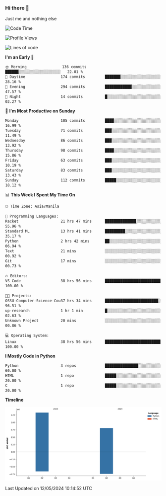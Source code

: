 ### Hi there 👋

Just me and nothing else


<!--START_SECTION:waka-->
![Code Time](http://img.shields.io/badge/Code%20Time-268%20hrs%2017%20mins-blue)

![Profile Views](http://img.shields.io/badge/Profile%20Views-9-blue)

![Lines of code](https://img.shields.io/badge/From%20Hello%20World%20I%27ve%20Written-2.1%20million%20lines%20of%20code-blue)

**I'm an Early 🐤** 

```text
🌞 Morning                136 commits         ██████░░░░░░░░░░░░░░░░░░░   22.01 % 
🌆 Daytime                174 commits         ███████░░░░░░░░░░░░░░░░░░   28.16 % 
🌃 Evening                294 commits         ████████████░░░░░░░░░░░░░   47.57 % 
🌙 Night                  14 commits          █░░░░░░░░░░░░░░░░░░░░░░░░   02.27 % 
```
📅 **I'm Most Productive on Sunday** 

```text
Monday                   105 commits         ████░░░░░░░░░░░░░░░░░░░░░   16.99 % 
Tuesday                  71 commits          ███░░░░░░░░░░░░░░░░░░░░░░   11.49 % 
Wednesday                86 commits          ███░░░░░░░░░░░░░░░░░░░░░░   13.92 % 
Thursday                 98 commits          ████░░░░░░░░░░░░░░░░░░░░░   15.86 % 
Friday                   63 commits          ███░░░░░░░░░░░░░░░░░░░░░░   10.19 % 
Saturday                 83 commits          ███░░░░░░░░░░░░░░░░░░░░░░   13.43 % 
Sunday                   112 commits         █████░░░░░░░░░░░░░░░░░░░░   18.12 % 
```


📊 **This Week I Spent My Time On** 

```text
🕑︎ Time Zone: Asia/Manila

💬 Programming Languages: 
Racket                   21 hrs 47 mins      ██████████████░░░░░░░░░░░   55.96 % 
Standard ML              13 hrs 41 mins      █████████░░░░░░░░░░░░░░░░   35.17 % 
Python                   2 hrs 42 mins       ██░░░░░░░░░░░░░░░░░░░░░░░   06.94 % 
Text                     21 mins             ░░░░░░░░░░░░░░░░░░░░░░░░░   00.92 % 
Git                      17 mins             ░░░░░░░░░░░░░░░░░░░░░░░░░   00.73 % 

🔥 Editors: 
VS Code                  38 hrs 56 mins      █████████████████████████   100.00 % 

🐱‍💻 Projects: 
OSSU-Computer-Science-Cou37 hrs 34 mins      ████████████████████████░   96.51 % 
up-research              1 hr 1 min          █░░░░░░░░░░░░░░░░░░░░░░░░   02.63 % 
Unknown Project          20 mins             ░░░░░░░░░░░░░░░░░░░░░░░░░   00.86 % 

💻 Operating System: 
Linux                    38 hrs 56 mins      █████████████████████████   100.00 % 
```

**I Mostly Code in Python** 

```text
Python                   3 repos             ███████████████░░░░░░░░░░   60.00 % 
HTML                     1 repo              █████░░░░░░░░░░░░░░░░░░░░   20.00 % 
C                        1 repo              █████░░░░░░░░░░░░░░░░░░░░   20.00 % 
```



**Timeline**

![Lines of Code chart](https://raw.githubusercontent.com/brutist/brutist/main/assets/bar_graph.png)


 Last Updated on 12/05/2024 10:14:52 UTC
<!--END_SECTION:waka-->
